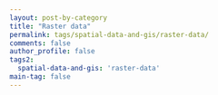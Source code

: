 ```yaml
---
layout: post-by-category
title: "Raster data"
permalink: tags/spatial-data-and-gis/raster-data/
comments: false
author_profile: false
tags2:
  spatial-data-and-gis: 'raster-data'
main-tag: false
---
```

